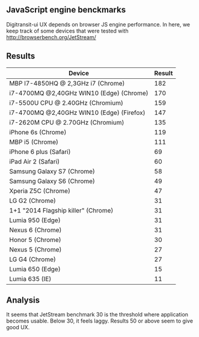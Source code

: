 ## JavaScript engine benckmarks

Digitransit-ui UX depends on browser JS engine performance. In here, we keep track of some devices that were tested with http://browserbench.org/JetStream/

## Results

| Device                                    | Result |
|-------------------------------------------|--------|
| MBP I7-4850HQ @ 2,3GHz i7 (Chrome)        | 182    |
| i7-4700MQ @2,40GHz WIN10 (Edge) (Chrome)  | 170    |
| i7-5500U CPU @ 2.40GHz (Chromium)         | 159    |
| i7-4700MQ @2,40GHz WIN10 (Edge) (Firefox) | 147    |
| i7-2620M CPU @ 2.70GHz (Chromium)         | 135    |
| iPhone 6s (Chrome)                        | 119    |
| MBP i5 (Chrome)                           | 111    |
| iPhone 6 plus (Safari)                    | 69     |
| iPad Air 2 (Safari)                       | 60     |
| Samsung Galaxy S7 (Chrome)                | 58     |
| Samsung Galaxy S6 (Chrome)                | 49     |
| Xperia Z5C (Chrome)                       | 47     |
| LG G2 (Chrome)                            | 31     |
| 1+1 "2014 Flagship killer" (Chrome)       | 31     |
| Lumia 950 (Edge)                          | 31     |
| Nexus 6 (Chrome)                          | 31     |
| Honor 5 (Chrome)                          | 30     |
| Nexus 5 (Chrome)                          | 27     |
| LG G4 (Chrome)                            | 27     |
| Lumia 650 (Edge)                          | 15     |
| Lumia 635 (IE)                            | 11     |

## Analysis

It seems that JetStream benchmark 30 is the threshold where application becomes usable. Below 30, it feels laggy. Results 50 or above seem to give good UX.
